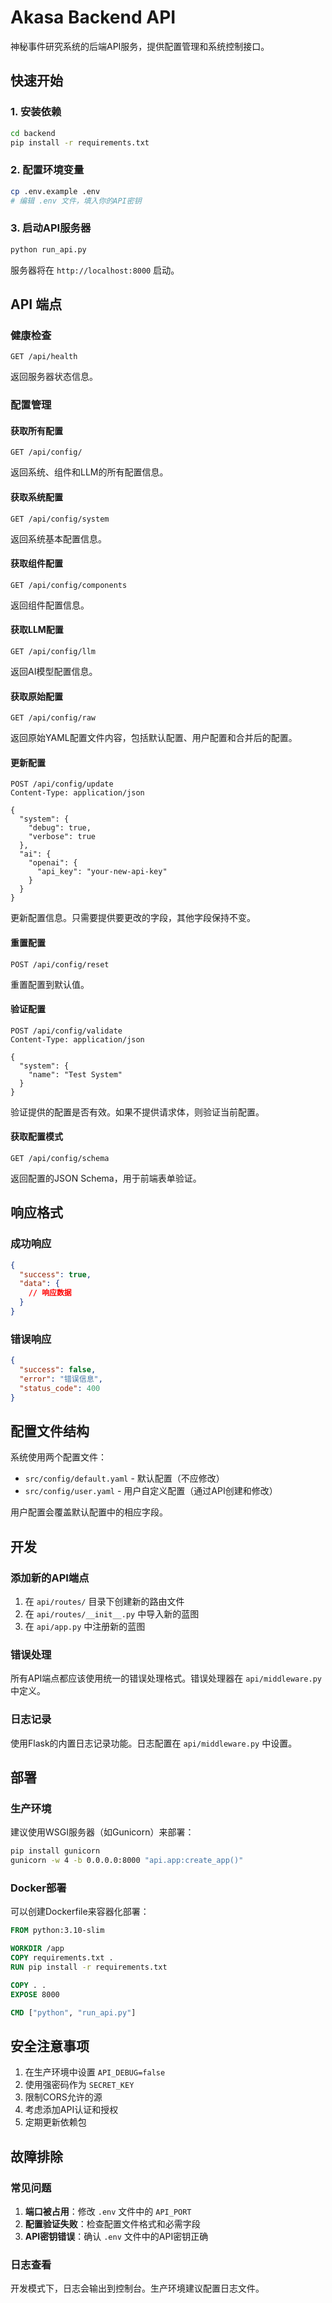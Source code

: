 # Akasa Backend API

神秘事件研究系统的后端API服务，提供配置管理和系统控制接口。

## 快速开始

### 1. 安装依赖

```bash
cd backend
pip install -r requirements.txt
```

### 2. 配置环境变量

```bash
cp .env.example .env
# 编辑 .env 文件，填入你的API密钥
```

### 3. 启动API服务器

```bash
python run_api.py
```

服务器将在 `http://localhost:8000` 启动。

## API 端点

### 健康检查

```http
GET /api/health
```

返回服务器状态信息。

### 配置管理

#### 获取所有配置

```http
GET /api/config/
```

返回系统、组件和LLM的所有配置信息。

#### 获取系统配置

```http
GET /api/config/system
```

返回系统基本配置信息。

#### 获取组件配置

```http
GET /api/config/components
```

返回组件配置信息。

#### 获取LLM配置

```http
GET /api/config/llm
```

返回AI模型配置信息。

#### 获取原始配置

```http
GET /api/config/raw
```

返回原始YAML配置文件内容，包括默认配置、用户配置和合并后的配置。

#### 更新配置

```http
POST /api/config/update
Content-Type: application/json

{
  "system": {
    "debug": true,
    "verbose": true
  },
  "ai": {
    "openai": {
      "api_key": "your-new-api-key"
    }
  }
}
```

更新配置信息。只需要提供要更改的字段，其他字段保持不变。

#### 重置配置

```http
POST /api/config/reset
```

重置配置到默认值。

#### 验证配置

```http
POST /api/config/validate
Content-Type: application/json

{
  "system": {
    "name": "Test System"
  }
}
```

验证提供的配置是否有效。如果不提供请求体，则验证当前配置。

#### 获取配置模式

```http
GET /api/config/schema
```

返回配置的JSON Schema，用于前端表单验证。

## 响应格式

### 成功响应

```json
{
  "success": true,
  "data": {
    // 响应数据
  }
}
```

### 错误响应

```json
{
  "success": false,
  "error": "错误信息",
  "status_code": 400
}
```

## 配置文件结构

系统使用两个配置文件：

- `src/config/default.yaml` - 默认配置（不应修改）
- `src/config/user.yaml` - 用户自定义配置（通过API创建和修改）

用户配置会覆盖默认配置中的相应字段。

## 开发

### 添加新的API端点

1. 在 `api/routes/` 目录下创建新的路由文件
2. 在 `api/routes/__init__.py` 中导入新的蓝图
3. 在 `api/app.py` 中注册新的蓝图

### 错误处理

所有API端点都应该使用统一的错误处理格式。错误处理器在 `api/middleware.py` 中定义。

### 日志记录

使用Flask的内置日志记录功能。日志配置在 `api/middleware.py` 中设置。

## 部署

### 生产环境

建议使用WSGI服务器（如Gunicorn）来部署：

```bash
pip install gunicorn
gunicorn -w 4 -b 0.0.0.0:8000 "api.app:create_app()"
```

### Docker部署

可以创建Dockerfile来容器化部署：

```dockerfile
FROM python:3.10-slim

WORKDIR /app
COPY requirements.txt .
RUN pip install -r requirements.txt

COPY . .
EXPOSE 8000

CMD ["python", "run_api.py"]
```

## 安全注意事项

1. 在生产环境中设置 `API_DEBUG=false`
2. 使用强密码作为 `SECRET_KEY`
3. 限制CORS允许的源
4. 考虑添加API认证和授权
5. 定期更新依赖包

## 故障排除

### 常见问题

1. **端口被占用**：修改 `.env` 文件中的 `API_PORT`
2. **配置验证失败**：检查配置文件格式和必需字段
3. **API密钥错误**：确认 `.env` 文件中的API密钥正确

### 日志查看

开发模式下，日志会输出到控制台。生产环境建议配置日志文件。